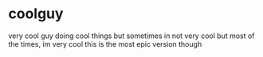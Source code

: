 # coolguy
very cool guy doing cool things
but sometimes in not very cool
but most of the times, im very cool
this is the most epic version though